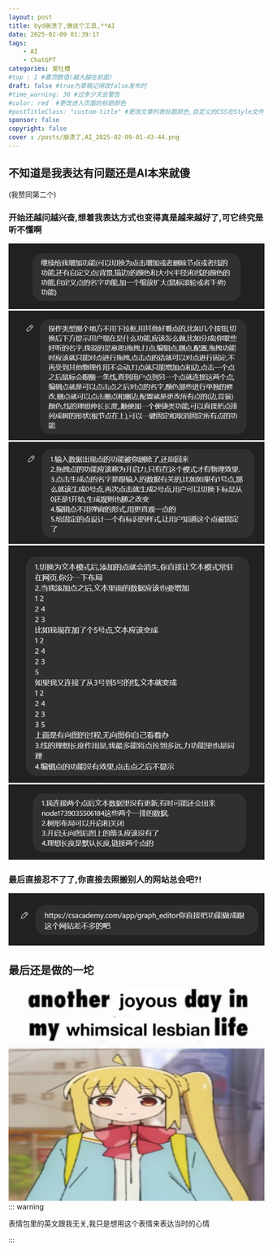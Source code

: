 ```yaml
---
layout: post
title: byd崩溃了,做这个工具,**AI
date: 2025-02-09 01:39:17
tags: 
    - AI
    - ChatGPT
categories: 爱吐槽
#top : 1 #置顶数值(越大越在前面)
draft: false #true为草稿记得改false发布时
#time_warning: 30 #过多少天会警告
#color: red  #更改进入页面的标题颜色
#postTitleClass: "custom-title" #更改文章列表标题颜色,自定义的CSS在Style文件夹里index.scss
sponsor: false 
copyright: false
cover : /posts/崩溃了,AI_2025-02-09-01-43-44.png
---
```

## 不知道是我表达有问题还是AI本来就傻
(我赞同第二个)
### 开始还越问越兴奋,想着我表达方式也变得真是越来越好了,可它终究是听不懂啊
![](/posts/崩溃了,AI_2025-02-09-01-46-48.png)
![](/posts/崩溃了,AI_2025-02-09-01-47-08.png)
![](/posts/崩溃了,AI_2025-02-09-01-47-36.png)
![](/posts/崩溃了,AI_2025-02-09-01-48-02.png)
![](/posts/崩溃了,AI_2025-02-09-01-48-25.png)
### 最后直接忍不了了,你直接去照搬别人的网站总会吧?!
![](/posts/崩溃了,AI_2025-02-09-01-48-44.png)
## 最后还是做的一坨
![](/posts/崩溃了,AI_2025-02-09-01-43-44.png)
::: warning

表情包里的英文跟我无关,我只是想用这个表情来表达当时的心情

:::